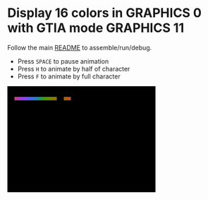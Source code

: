 # Display 16 colors in GRAPHICS 0 with GTIA mode GRAPHICS 11

Follow the main [README](../README.md) to assemble/run/debug.

* Press `SPACE` to pause animation
* Press `H` to animate by half of character
* Press `F` to animate by full character

![GTIA_GR0](./gtia_gr0.gif)
